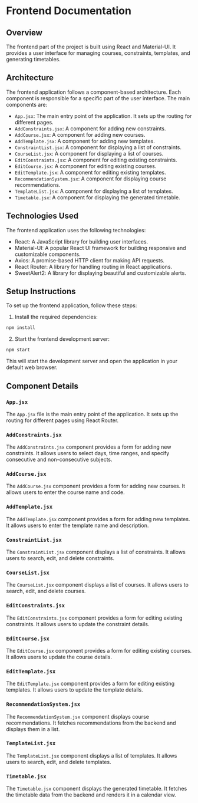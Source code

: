 # Frontend Documentation

## Overview

The frontend part of the project is built using React and Material-UI. It provides a user interface for managing courses, constraints, templates, and generating timetables.

## Architecture

The frontend application follows a component-based architecture. Each component is responsible for a specific part of the user interface. The main components are:

- `App.jsx`: The main entry point of the application. It sets up the routing for different pages.
- `AddConstraints.jsx`: A component for adding new constraints.
- `AddCourse.jsx`: A component for adding new courses.
- `AddTemplate.jsx`: A component for adding new templates.
- `ConstraintList.jsx`: A component for displaying a list of constraints.
- `CourseList.jsx`: A component for displaying a list of courses.
- `EditConstraints.jsx`: A component for editing existing constraints.
- `EditCourse.jsx`: A component for editing existing courses.
- `EditTemplate.jsx`: A component for editing existing templates.
- `RecommendationSystem.jsx`: A component for displaying course recommendations.
- `TemplateList.jsx`: A component for displaying a list of templates.
- `Timetable.jsx`: A component for displaying the generated timetable.

## Technologies Used

The frontend application uses the following technologies:

- React: A JavaScript library for building user interfaces.
- Material-UI: A popular React UI framework for building responsive and customizable components.
- Axios: A promise-based HTTP client for making API requests.
- React Router: A library for handling routing in React applications.
- SweetAlert2: A library for displaying beautiful and customizable alerts.

## Setup Instructions

To set up the frontend application, follow these steps:

1. Install the required dependencies:

```bash
npm install
```

2. Start the frontend development server:

```bash
npm start
```

This will start the development server and open the application in your default web browser.

## Component Details

### `App.jsx`

The `App.jsx` file is the main entry point of the application. It sets up the routing for different pages using React Router.

### `AddConstraints.jsx`

The `AddConstraints.jsx` component provides a form for adding new constraints. It allows users to select days, time ranges, and specify consecutive and non-consecutive subjects.

### `AddCourse.jsx`

The `AddCourse.jsx` component provides a form for adding new courses. It allows users to enter the course name and code.

### `AddTemplate.jsx`

The `AddTemplate.jsx` component provides a form for adding new templates. It allows users to enter the template name and description.

### `ConstraintList.jsx`

The `ConstraintList.jsx` component displays a list of constraints. It allows users to search, edit, and delete constraints.

### `CourseList.jsx`

The `CourseList.jsx` component displays a list of courses. It allows users to search, edit, and delete courses.

### `EditConstraints.jsx`

The `EditConstraints.jsx` component provides a form for editing existing constraints. It allows users to update the constraint details.

### `EditCourse.jsx`

The `EditCourse.jsx` component provides a form for editing existing courses. It allows users to update the course details.

### `EditTemplate.jsx`

The `EditTemplate.jsx` component provides a form for editing existing templates. It allows users to update the template details.

### `RecommendationSystem.jsx`

The `RecommendationSystem.jsx` component displays course recommendations. It fetches recommendations from the backend and displays them in a list.

### `TemplateList.jsx`

The `TemplateList.jsx` component displays a list of templates. It allows users to search, edit, and delete templates.

### `Timetable.jsx`

The `Timetable.jsx` component displays the generated timetable. It fetches the timetable data from the backend and renders it in a calendar view.
